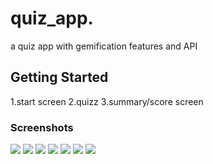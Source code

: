 # quiz_app.
 a quiz app with gemification features and API 

## Getting Started
1.start screen 
2.quizz
3.summary/score screen

### Screenshots
![](https://github.com/user-attachments/assets/f50d58d9-985e-4994-b765-1333312299bd)
![](https://github.com/user-attachments/assets/c58ac280-fa55-496f-bbb5-2d972762e158)
![](https://github.com/user-attachments/assets/89c57acf-eb02-4946-b426-876a08896fcb)
![](https://github.com/user-attachments/assets/ea2d3a59-9977-44bb-962a-096e1ecafb49)
![](https://github.com/user-attachments/assets/c051df9b-f807-4fb5-87d6-2401b31ed8b4)
![](https://github.com/user-attachments/assets/71a6bc90-9dbe-4feb-b22c-652264edbde2)
![](https://github.com/user-attachments/assets/da86088d-7932-458e-bfcc-e129edf245be)

